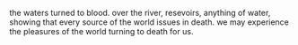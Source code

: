 the waters turned to blood. over the river, resevoirs, anything of water, showing that
every source of the world issues in death. we may experience the pleasures of the world
turning to death for us.

